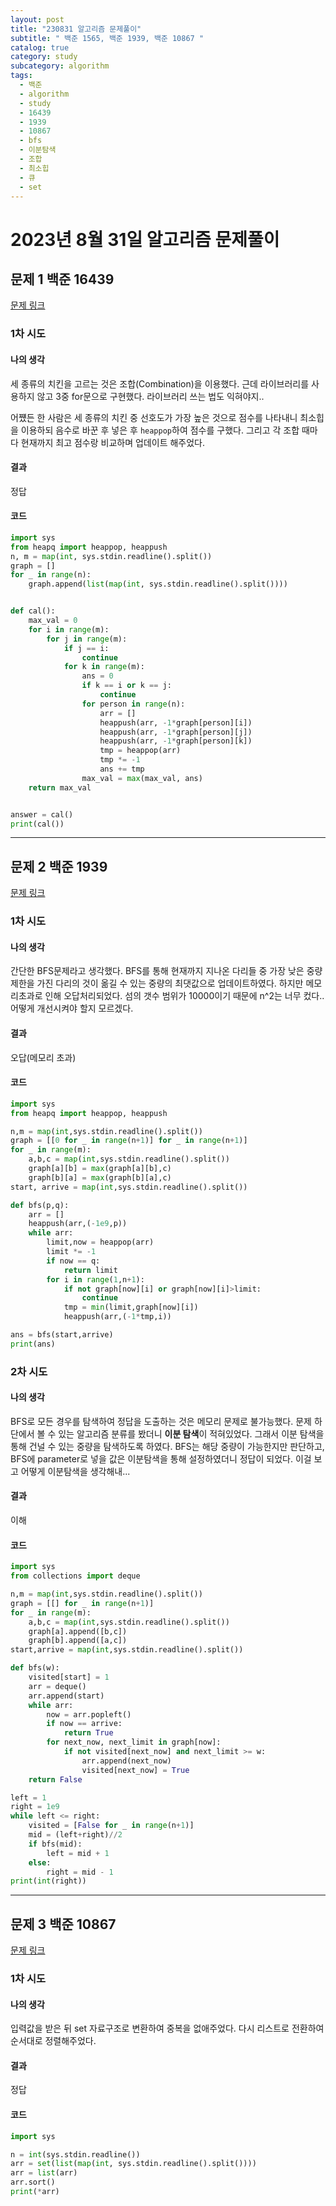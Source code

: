 ```yaml
---
layout: post
title: "230831 알고리즘 문제풀이"
subtitle: " 백준 1565, 백준 1939, 백준 10867 "
catalog: true
category: study
subcategory: algorithm
tags:
  - 백준
  - algorithm
  - study
  - 16439
  - 1939
  - 10867
  - bfs
  - 이분탐색
  - 조합
  - 최소힙
  - 큐
  - set
---
```


# 2023년 8월 31일 알고리즘 문제풀이

## 문제 1 백준 16439

[문제 링크](https://www.acmicpc.net/problem/16439)

### 1차 시도

#### 나의 생각

세 종류의 치킨을 고르는 것은 조합(Combination)을 이용했다. 근데 라이브러리를 사용하지 않고 3중 for문으로 구현했다. 라이브러리 쓰는 법도 익혀야지..

어쩄든 한 사람은 세 종류의 치킨 중 선호도가 가장 높은 것으로 점수를 나타내니 최소힙을 이용하되 음수로 바꾼 후 넣은 후 `heappop`하여 점수를 구했다. 그리고 각 조합 때마다 현재까지 최고 점수랑 비교하며 업데이트 해주었다.

#### 결과

정답

#### 코드

```python
import sys
from heapq import heappop, heappush
n, m = map(int, sys.stdin.readline().split())
graph = []
for _ in range(n):
    graph.append(list(map(int, sys.stdin.readline().split())))


def cal():
    max_val = 0
    for i in range(m):
        for j in range(m):
            if j == i:
                continue
            for k in range(m):
                ans = 0
                if k == i or k == j:
                    continue
                for person in range(n):
                    arr = []
                    heappush(arr, -1*graph[person][i])
                    heappush(arr, -1*graph[person][j])
                    heappush(arr, -1*graph[person][k])
                    tmp = heappop(arr)
                    tmp *= -1
                    ans += tmp
                max_val = max(max_val, ans)
    return max_val


answer = cal()
print(cal())

```

---

## 문제 2 백준 1939

[문제 링크](https://www.acmicpc.net/problem/1939)

### 1차 시도

#### 나의 생각

간단한 BFS문제라고 생각했다. BFS를 통해 현재까지 지나온 다리들 중 가장 낮은 중량제한을 가진 다리의 것이 옮길 수 있는 중량의 최댓값으로 업데이트하였다. 하지만 메모리초과로 인해 오답처리되었다. 섬의 갯수 범위가 10000이기 때문에 n^2는 너무 컸다.. 어떻게 개선시켜야 할지 모르겠다.

#### 결과

오답(메모리 초과)

#### 코드

```python
import sys
from heapq import heappop, heappush

n,m = map(int,sys.stdin.readline().split())
graph = [[0 for _ in range(n+1)] for _ in range(n+1)]
for _ in range(m):
    a,b,c = map(int,sys.stdin.readline().split())
    graph[a][b] = max(graph[a][b],c)
    graph[b][a] = max(graph[b][a],c)
start, arrive = map(int,sys.stdin.readline().split())

def bfs(p,q):
    arr = []
    heappush(arr,(-1e9,p))
    while arr:
        limit,now = heappop(arr)
        limit *= -1
        if now == q:
            return limit
        for i in range(1,n+1):
            if not graph[now][i] or graph[now][i]>limit:
                continue
            tmp = min(limit,graph[now][i])
            heappush(arr,(-1*tmp,i))

ans = bfs(start,arrive)
print(ans)
```

### 2차 시도

#### 나의 생각

BFS로 모든 경우를 탐색하여 정답을 도출하는 것은 메모리 문제로 불가능했다. 문제 하단에서 볼 수 있는 알고리즘 분류를 봤더니 **이분 탐색**이 적혀있었다. 그래서 이분 탐색을 통해 건널 수 있는 중량을 탐색하도록 하였다. BFS는 해당 중량이 가능한지만 판단하고, BFS에 parameter로 넣을 값은 이분탐색을 통해 설정하였더니 정답이 되었다. 이걸 보고 어떻게 이분탐색을 생각해내...

#### 결과

이해

#### 코드

```python
import sys
from collections import deque

n,m = map(int,sys.stdin.readline().split())
graph = [[] for _ in range(n+1)]
for _ in range(m):
    a,b,c = map(int,sys.stdin.readline().split())
    graph[a].append([b,c])
    graph[b].append([a,c])
start,arrive = map(int,sys.stdin.readline().split())

def bfs(w):
    visited[start] = 1
    arr = deque()
    arr.append(start)
    while arr:
        now = arr.popleft()
        if now == arrive:
            return True
        for next_now, next_limit in graph[now]:
            if not visited[next_now] and next_limit >= w:
                arr.append(next_now)
                visited[next_now] = True
    return False

left = 1
right = 1e9
while left <= right:
    visited = [False for _ in range(n+1)]
    mid = (left+right)//2
    if bfs(mid):
        left = mid + 1
    else:
        right = mid - 1
print(int(right))
```

---

## 문제 3 백준 10867

[문제 링크](https://www.acmicpc.net/problem/10867)

### 1차 시도

#### 나의 생각

입력값을 받은 뒤 set 자료구조로 변환하여 중복을 없애주었다. 다시 리스트로 전환하여 순서대로 정렬해주었다.

#### 결과

정답

#### 코드

```python
import sys

n = int(sys.stdin.readline())
arr = set(list(map(int, sys.stdin.readline().split())))
arr = list(arr)
arr.sort()
print(*arr)

```
